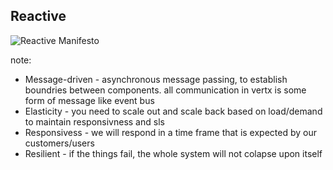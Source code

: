 ## Reactive

![Reactive Manifesto](http://www.reactivemanifesto.org/images/reactive-traits.svg)

note:
- Message-driven - asynchronous message passing, to establish boundries between components. all communication in vertx is some form of message like event bus
- Elasticity - you need to scale out and scale back based on load/demand to maintain responsivness and sls
- Responsivess - we will respond in a time frame that is expected by our customers/users
- Resilient - if the things fail, the whole system will not colapse upon itself

